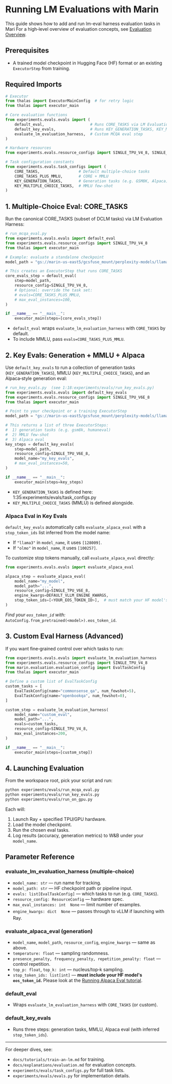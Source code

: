 # Running LM Evaluations with Marin

This guide shows how to add and run lm-eval harness evaluation tasks in Mari For a high‐level overview of evaluation concepts, see [Evaluation Overview](../explanations/evaluation.md).

## Prerequisites

- A trained model checkpoint in Hugging Face (HF) format or an existing `ExecutorStep` from training.

## Required Imports

```python
# Executor
from thalas import ExecutorMainConfig  # for retry logic
from thalas import executor_main

# Core evaluation functions
from experiments.evals.evals import (
    default_eval,                    # Runs CORE_TASKS via LM Evaluation Harness
    default_key_evals,               # Runs KEY_GENERATION_TASKS, KEY_MULTIPLE_CHOICE_TASKS, and Alpaca
    evaluate_lm_evaluation_harness,  # Custom MCQA eval step
)

# Hardware resources
from experiments.evals.resource_configs import SINGLE_TPU_V4_8, SINGLE_TPU_V6E_8

# Task configuration constants
from experiments.evals.task_configs import (
    CORE_TASKS,                 # Default multiple‐choice tasks
    CORE_TASKS_PLUS_MMLU,       # CORE + MMLU
    KEY_GENERATION_TASKS,       # Generation tasks (e.g. GSM8K, Alpaca)
    KEY_MULTIPLE_CHOICE_TASKS,  # MMLU few‐shot
)
```

## 1. Multiple‐Choice Eval: CORE_TASKS

Run the canonical CORE_TASKS (subset of DCLM tasks) via LM Evaluation Harness:

```python
# run_mcqa_eval.py
from experiments.evals.evals import default_eval
from experiments.evals.resource_configs import SINGLE_TPU_V4_8
from thalas import executor_main

# Example: evaluate a standalone checkpoint
model_path = "gs://marin-us-east5/gcsfuse_mount/perplexity-models/llama-200m"

# This creates an ExecutorStep that runs CORE_TASKS
core_evals_step = default_eval(
    step=model_path,
    resource_config=SINGLE_TPU_V4_8,
    # Optional: override the task set:
    # evals=CORE_TASKS_PLUS_MMLU,
    # max_eval_instances=100,
)

if __name__ == "__main__":
    executor_main(steps=[core_evals_step])
```

- `default_eval` wraps `evaluate_lm_evaluation_harness` with `CORE_TASKS` by default.
- To include MMLU, pass `evals=CORE_TASKS_PLUS_MMLU`.

## 2. Key Evals: Generation + MMLU + Alpaca

Use `default_key_evals` to run a collection of generation tasks (`KEY_GENERATION_TASKS`), MMLU (`KEY_MULTIPLE_CHOICE_TASKS`), and an Alpaca‐style generation eval:

```python
# run_key_evals.py  (see 1:18:experiments/evals/run_key_evals.py)
from experiments.evals.evals import default_key_evals
from experiments.evals.resource_configs import SINGLE_TPU_V6E_8
from thalas import executor_main

# Point to your checkpoint or a training ExecutorStep
model_path = "gs://marin-us-east5/gcsfuse_mount/perplexity-models/llama-200m"

# This returns a list of three ExecutorSteps:
#  1) generation tasks (e.g. gsm8k, humaneval)
#  2) MMLU few-shot
#  3) Alpaca eval
key_steps = default_key_evals(
    step=model_path,
    resource_config=SINGLE_TPU_V6E_8,
    model_name="my_key_evals",
    # max_eval_instances=50,
)

if __name__ == "__main__":
    executor_main(steps=key_steps)
```

- `KEY_GENERATION_TASKS` is defined here: 1:35:experiments/evals/task_configs.py
- `KEY_MULTIPLE_CHOICE_TASKS` (MMLU) is defined alongside.

### Alpaca Eval in Key Evals

`default_key_evals` automatically calls `evaluate_alpaca_eval` with a `stop_token_ids` list inferred from the model name:
- If `"llama3"` in `model_name`, it uses `[128009]`.
- If `"olmo"` in `model_name`, it uses `[100257]`.

To customize stop tokens manually, call `evaluate_alpaca_eval` directly:

```python
from experiments.evals.evals import evaluate_alpaca_eval

alpaca_step = evaluate_alpaca_eval(
    model_name="my_model",
    model_path="...",
    resource_config=SINGLE_TPU_V6E_8,
    engine_kwargs=DEFAULT_VLLM_ENGINE_KWARGS,
    stop_token_ids=[<YOUR_EOS_TOKEN_ID>],  # must match your HF model's eos_token_id
)
```

*Find your `eos_token_id` with:*  `AutoConfig.from_pretrained(<model>).eos_token_id`.

## 3. Custom Eval Harness (Advanced)

If you want fine‐grained control over which tasks to run:

```python
from experiments.evals.evals import evaluate_lm_evaluation_harness
from experiments.evals.resource_configs import SINGLE_TPU_V4_8
from marin.evaluation.evaluation_config import EvalTaskConfig
from thalas import executor_main

# Define a custom list of EvalTaskConfig
custom_tasks = [
    EvalTaskConfig(name="commonsense_qa", num_fewshot=5),
    EvalTaskConfig(name="openbookqa", num_fewshot=0),
]

custom_step = evaluate_lm_evaluation_harness(
    model_name="custom_eval",
    model_path="...",
    evals=custom_tasks,
    resource_config=SINGLE_TPU_V4_8,
    max_eval_instances=200,
)

if __name__ == "__main__":
    executor_main(steps=[custom_step])
```

## 4. Launching Evaluation

From the workspace root, pick your script and run:

```bash
python experiments/evals/run_mcqa_eval.py
python experiments/evals/run_key_evals.py
python experiments/evals/run_on_gpu.py
```
Each will:
1. Launch Ray + specified TPU/GPU hardware.
2. Load the model checkpoint.
3. Run the chosen eval tasks.
4. Log results (accuracy, generation metrics) to W&B under your `model_name`.

## Parameter Reference

### evaluate_lm_evaluation_harness (multiple‐choice)
- `model_name: str` — run name for tracking.
- `model_path: str` — HF checkpoint path or pipeline input.
- `evals: list[EvalTaskConfig]` — which tasks to run (e.g. `CORE_TASKS`).
- `resource_config: ResourceConfig` — hardware spec.
- `max_eval_instances: int  None` — limit number of examples.
- `engine_kwargs: dict  None` — passes through to vLLM if launching with Ray.

### evaluate_alpaca_eval (generation)
- `model_name`, `model_path`, `resource_config`, `engine_kwargs` — same as above.
- `temperature: float` — sampling randomness.
- `presence_penalty, frequency_penalty, repetition_penalty: float` — control repetition.
- `top_p: float`, `top_k: int` — nucleus/top‐k sampling.
- `stop_token_ids: list[int]` — **must include your HF model's `eos_token_id`.**
Please look at the [Running Alpaca Eval tutorial](run-alpaca-eval.md).

### default_eval
- Wraps `evaluate_lm_evaluation_harness` with `CORE_TASKS` (or custom).

### default_key_evals
- Runs three steps: generation tasks, MMLU, Alpaca eval (with inferred `stop_token_ids`).

---

For deeper dives, see:
- `docs/tutorials/train-an-lm.md` for training.
- `docs/explanations/evaluation.md` for evaluation concepts.
- `experiments/evals/task_configs.py` for full task lists.
- `experiments/evals/evals.py` for implementation details.
